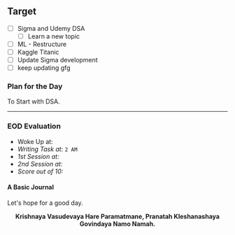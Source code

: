 ## Target
- [ ]  Sigma and Udemy DSA
	- [ ] Learn a new topic
- [ ] ML - Restructure
- [ ] Kaggle Titanic
- [ ] Update Sigma development
- [ ] keep updating gfg

### Plan for the Day
To Start with DSA.

---
### EOD Evaluation
- Woke Up at: 
- *Writing Task at:* `2 AM`
- *1st Session at:*
- *2nd Session at:* 
- *Score out of 10:* 

#### A Basic Journal
Let's hope for a good day.

<center><b>Krishnaya Vasudevaya Hare Paramatmane, Pranatah Kleshanashaya Govindaya Namo Namah.</b></center>